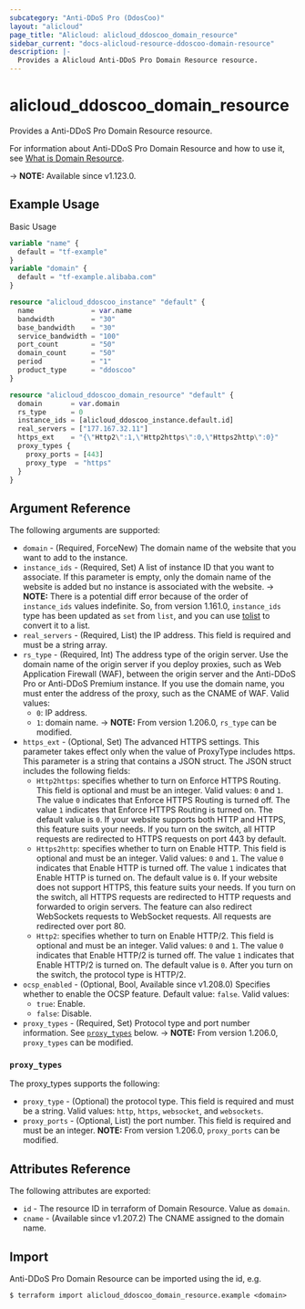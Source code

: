 ```yaml
---
subcategory: "Anti-DDoS Pro (DdosCoo)"
layout: "alicloud"
page_title: "Alicloud: alicloud_ddoscoo_domain_resource"
sidebar_current: "docs-alicloud-resource-ddoscoo-domain-resource"
description: |-
  Provides a Alicloud Anti-DDoS Pro Domain Resource resource.
---
```


# alicloud_ddoscoo_domain_resource

Provides a Anti-DDoS Pro Domain Resource resource.

For information about Anti-DDoS Pro Domain Resource and how to use it, see [What is Domain Resource](https://www.alibabacloud.com/help/en/ddos-protection/latest/api-ddoscoo-2020-01-01-createwebrule).

-> **NOTE:** Available since v1.123.0.

## Example Usage

Basic Usage

```terraform
variable "name" {
  default = "tf-example"
}
variable "domain" {
  default = "tf-example.alibaba.com"
}

resource "alicloud_ddoscoo_instance" "default" {
  name              = var.name
  bandwidth         = "30"
  base_bandwidth    = "30"
  service_bandwidth = "100"
  port_count        = "50"
  domain_count      = "50"
  period            = "1"
  product_type      = "ddoscoo"
}

resource "alicloud_ddoscoo_domain_resource" "default" {
  domain       = var.domain
  rs_type      = 0
  instance_ids = [alicloud_ddoscoo_instance.default.id]
  real_servers = ["177.167.32.11"]
  https_ext    = "{\"Http2\":1,\"Http2https\":0,\"Https2http\":0}"
  proxy_types {
    proxy_ports = [443]
    proxy_type  = "https"
  }
}
```

## Argument Reference

The following arguments are supported:

* `domain` - (Required, ForceNew) The domain name of the website that you want to add to the instance.
* `instance_ids` - (Required, Set) A list of instance ID that you want to associate. If this parameter is empty, only the domain name of the website is added but no instance is associated with the website.
-> **NOTE:** There is a potential diff error because of the order of `instance_ids` values indefinite. So, from version 1.161.0, `instance_ids` type has been updated as `set` from `list`, and you can use [tolist](https://www.terraform.io/language/functions/tolist) to convert it to a list.
* `real_servers` - (Required, List) the IP address. This field is required and must be a string array.
* `rs_type` - (Required, Int) The address type of the origin server. Use the domain name of the origin server if you deploy proxies, such as Web Application Firewall (WAF), between the origin server and the Anti-DDoS Pro or Anti-DDoS Premium instance. If you use the domain name, you must enter the address of the proxy, such as the CNAME of WAF. Valid values:
  - `0`: IP address.
  - `1`: domain name.
-> **NOTE:** From version 1.206.0, `rs_type` can be modified.
* `https_ext` - (Optional, Set) The advanced HTTPS settings. This parameter takes effect only when the value of ProxyType includes https. This parameter is a string that contains a JSON struct. The JSON struct includes the following fields:
  - `Http2https`: specifies whether to turn on Enforce HTTPS Routing. This field is optional and must be an integer. Valid values: `0` and `1`. The value `0` indicates that Enforce HTTPS Routing is turned off. The value `1` indicates that Enforce HTTPS Routing is turned on. The default value is `0`. If your website supports both HTTP and HTTPS, this feature suits your needs. If you turn on the switch, all HTTP requests are redirected to HTTPS requests on port 443 by default.
  - `Https2http`: specifies whether to turn on Enable HTTP. This field is optional and must be an integer. Valid values: `0` and `1`. The value `0` indicates that Enable HTTP is turned off. The value `1` indicates that Enable HTTP is turned on. The default value is `0`. If your website does not support HTTPS, this feature suits your needs. If you turn on the switch, all HTTPS requests are redirected to HTTP requests and forwarded to origin servers. The feature can also redirect WebSockets requests to WebSocket requests. All requests are redirected over port 80.
  - `Http2`: specifies whether to turn on Enable HTTP/2. This field is optional and must be an integer. Valid values: `0` and `1`. The value `0` indicates that Enable HTTP/2 is turned off. The value `1` indicates that Enable HTTP/2 is turned on. The default value is `0`. After you turn on the switch, the protocol type is HTTP/2.
* `ocsp_enabled` - (Optional, Bool, Available since v1.208.0) Specifies whether to enable the OCSP feature. Default value: `false`. Valid values:
  - `true`: Enable.
  - `false`: Disable.
* `proxy_types` - (Required, Set) Protocol type and port number information. See [`proxy_types`](#proxy_types) below.
-> **NOTE:** From version 1.206.0, `proxy_types` can be modified.

### `proxy_types`

The proxy_types supports the following: 

* `proxy_type` - (Optional) the protocol type. This field is required and must be a string. Valid values: `http`, `https`, `websocket`, and `websockets`.
* `proxy_ports` - (Optional, List) the port number. This field is required and must be an integer. **NOTE:** From version 1.206.0, `proxy_ports` can be modified.

## Attributes Reference

The following attributes are exported:

* `id` - The resource ID in terraform of Domain Resource. Value as `domain`.
* `cname` - (Available since v1.207.2) The CNAME assigned to the domain name.

## Import

Anti-DDoS Pro Domain Resource can be imported using the id, e.g.

```shell
$ terraform import alicloud_ddoscoo_domain_resource.example <domain>
```
